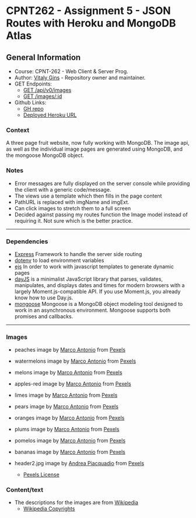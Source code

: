 # CPNT262 - Assignment 5 - JSON Routes with Heroku and MongoDB Atlas

## General Information

- Course: CPNT-262 - Web Client & Server Prog.
- Author: [Vitaly Gins](https://github.com/gvitaly87) - Repository owner and maintainer.
- GET Endpoints:
  - [GET /api/v0/images](https://vit-cpnt-262-a5.herokuapp.com/api/v0/images)
  - [GET /images/:id](https://vit-cpnt-262-a5.herokuapp.com/images/3)
- Github Links:
  - [GH repo](https://github.com/gvitaly87/cpnt262-a5)
  - [Deployed Heroku URL](https://vit-cpnt-262-a5.herokuapp.com/)

### Context

A three page fruit website, now fully working with MongoDB. The image api, as well as the individual image pages are generated using MongoDB, and the mongoose MongoDB object.

### Notes

- Error messages are fully displayed on the server console while providing the client with a generic code/message.
- The views use a template which then fills in the page content
- PathURL is replaced with imgName and imgExt.
- Can click images to stretch them to a full screen
- Decided against passing my routes function the Image model instead of requiring it. Not sure which is the better practice.

---

### Dependencies

- [Express](https://www.npmjs.com/package/express) Framework to handle the server side routing
- [dotenv](https://www.npmjs.com/package/dotenv) to load environment variables
- [ejs](https://www.npmjs.com/package/ejs) In order to work with javascript templates to generate dynamic pages
- [dayJS](https://www.npmjs.com/package/dayjs) is a minimalist JavaScript library that parses, validates, manipulates, and displays dates and times for modern browsers with a largely Moment.js-compatible API. If you use Moment.js, you already know how to use Day.js.
- [mongoose](https://www.npmjs.com/package/mongoose) Mongoose is a MongoDB object modeling tool designed to work in an asynchronous environment. Mongoose supports both promises and callbacks.

---

### Images

- peaches image by [Marco Antonio](https://www.pexels.com/@victorino) from [Pexels](https://www.pexels.com/photo/bunch-of-peach-2363356/)
- watermelons image by [Marco Antonio](https://www.pexels.com/@victorino) from [Pexels](https://www.pexels.com/photo/watermelons-2288692/)
- melons image by [Marco Antonio](https://www.pexels.com/@victorino) from [Pexels](https://www.pexels.com/photo/4136869/)
- apples-red image by [Marco Antonio](https://www.pexels.com/@victorino) from [Pexels](https://www.pexels.com/photo/4136829/)
- limes image by [Marco Antonio](https://www.pexels.com/@victorino) from [Pexels](https://www.pexels.com/photo/4136712/)
- pears image by [Marco Antonio](https://www.pexels.com/@victorino) from [Pexels](https://www.pexels.com/photo/2288697/)
- oranges image by [Marco Antonio](https://www.pexels.com/@victorino) from [Pexels](https://www.pexels.com/photo/oranges-2288683/)
- plums image by [Marco Antonio](https://www.pexels.com/@victorino) from [Pexels](https://www.pexels.com/photo/2288686/)
- pomelos image by [Marco Antonio](https://www.pexels.com/@victorino) from [Pexels](https://www.pexels.com/photo/yello-fruits-lot-2286781/)
- bananas image by [Marco Antonio](https://www.pexels.com/@victorino) from [Pexels](https://www.pexels.com/photo/2286775/)
- header2.jpg image by [Andrea Piacquadio](https://www.pexels.com/@olly) from [Pexels](https://www.pexels.com/photo/photo-of-women-eating-watermelon-3760053/)

  - [Pexels License](https://www.pexels.com/license/)

### Content/text

- The descriptions for the images are from [Wikipedia](https://en.wikipedia.org/)
  - [Wikipedia Copyrights](https://en.wikipedia.org/wiki/Wikipedia:Copyrights)

